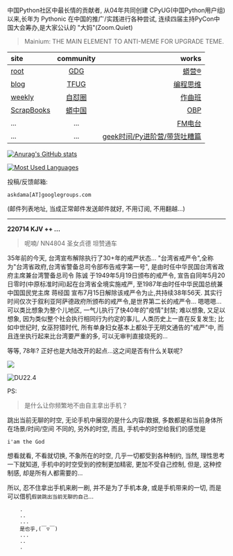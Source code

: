 中国Python社区中最长情的贡献者, 从04年共同创建 CPyUG(中国Python用户组)以来,长年为 Pythonic 在中国的推广/实践进行各种尝试, 连续四届主持PyCon中国大会筹办,是大家公认的 "大妈"(Zoom.Quiet)

> Mainium: THE MAIN ELEMENT TO ANTI-MEME FOR UPGRADE TEME.

| site | community | works |
| :-----| :----: | ----: |
| [root](http://zoomquiet.io/) | [GDG](https://blog.zhgdg.org/) | [蟒营®](https://doc.101.camp/) |
| [blog](https://blog.zoomquiet.io/pages/zoomquiet.html) | [TFUG](http://zh.tfug.world/) | [编程思维](https://py.101.camp/) |
| [weekly](http://weekly.pychina.org/) | [自怼圈](https://du.101.camp/) | [作曲班](https://mu.101.camp/) |
| [ScrapBooks](https://zoomquiet.io/collection.html) | [蟒中国](https://pychina.org/) | [OBP](https://zoomquiet.io/obp/index.html) |
| ... | ... | [FM电台](https://fm.101.camp/) |
| ... | ... | [geek时间/Py进阶营/带货吐糟篇](https://fm.101.camp/2020/geek2py-dama.html) |


[![Anurag's GitHub stats](https://github-readme-stats.vercel.app/api?username=zoomquiet&show_icons=true&count_private=true&include_all_commits=true&layout=compact&theme=panda)](https://blog.zoomquiet.io)

[![Most Used Languages](https://github-readme-stats.vercel.app/api/top-langs/?username=zoomquiet&theme=panda&card_width=445&layout=compact&show_icons=true&hide=javascript,html,php,Smarty,XSLT,TeX,C++,CSS)](https://zoomquiet.io)


投稿/反馈邮箱:

    askdama[AT]googlegroups.com

(邮件列表地址, 
当成正常邮件发送邮件就好, 不用订阅, 不用翻越...)




-----------------------------------------
**220714 KJV ++ ...**


> 呢喃/ NN4804 圣女贞德 坦赞通车



35年前的今天, 台湾宣布解除执行了30+年的戒严状态...
"台湾省戒严令",全称为"台湾省政府,台湾省警备总司令部布告戒字第一号", 是由时任中华民国台湾省政府主席兼台湾警备总司令 陈诚 于1949年5月19日颁布的戒严令, 宣告自同年5月20日零时(中原标准时间)起在台湾省全境实施戒严, 至1987年由时任中华民国总统兼中国国民党主席 蒋经国 宣布7月15日解除该戒严令为止,共持续38年56天. 其实行时间仅次于叙利亚阿萨德政府所颁布的戒严令,是世界第二长的戒严令...
嗯嗯嗯...可以类比想象为整个儿地区, 一气儿执行了快40年的"疫情"封禁;
难以想象, 又足以想象, 因为类似整个社会执行相同行为约定的事儿, 人类历史上一直在反复发生; 比如中世纪时, 女巫狩猎时代, 所有单身妇女基本上都处于无明文通告的"戒严"中, 而且连坐执行起来比台湾要严重的多, 可以无审判直接烧死的...

等等, 78年? 正好也是大陆改开的起点...这之间是否有什么关联呢?

![](https://ipic.zoomquiet.top/2022-07-13-zq42-today-card-2207.014.jpeg)


![DU22.4](https://ipic.zoomquiet.top/2022-04-30-220430DU6y_zip.jpg!/fw/420)






PS:
> 是什么让你频繁地不由自主拿出手机？

跳出当前无聊的时空,
无论手机中展现的是什么内容/数据,
多数都是和当前身体所在场景/时间/空间 不同的,
另外的时空,
而且, 手机中的时空给我们的感觉是

    i'am the God

想看就看, 不看就切换,
不象所在的时空, 几乎一切都受到各种制约,
当然,
理性思考一下就知道,
手机中的时空受到的控制更加精密, 更加不受自己控制,
但是, 这种控制感,
却是所有人都需要的...

所以, 
忍不住拿出手机来刷一刷,
并不是为了手机本身, 或是手机带来的一切,
而是可以借机`假装跳出当前无聊的自己`...



```
    .
    ..
    ...
    是也乎,(￣▽￣)
    ...
    ..
    .
```



